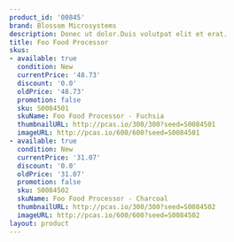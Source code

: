 ```yaml
---
product_id: '00845'
brand: Blossom Microsystems
description: Donec ut dolor.Duis volutpat elit et erat.
title: Foo Food Processor
skus:
- available: true
  condition: New
  currentPrice: '48.73'
  discount: '0.0'
  oldPrice: '48.73'
  promotion: false
  sku: S0084501
  skuName: Foo Food Processor - Fuchsia
  thumbnailURL: http://pcas.io/300/300?seed=S0084501
  imageURL: http://pcas.io/600/600?seed=S0084501
- available: true
  condition: New
  currentPrice: '31.07'
  discount: '0.0'
  oldPrice: '31.07'
  promotion: false
  sku: S0084502
  skuName: Foo Food Processor - Charcoal
  thumbnailURL: http://pcas.io/300/300?seed=S0084502
  imageURL: http://pcas.io/600/600?seed=S0084502
layout: product
---
```

